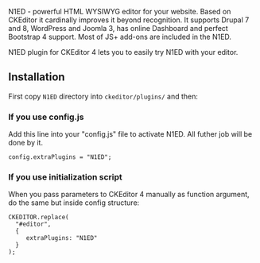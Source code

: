 N1ED - powerful HTML WYSIWYG editor for your website. Based on CKEditor it cardinally improves it beyond recognition.
It supports Drupal 7 and 8, WordPress and Joomla 3, has online Dashboard and perfect Bootstrap 4 support.
Most of JS+ add-ons are included in the N1ED.

N1ED plugin for CKEditor 4 lets you to easily try N1ED with your editor.

## Installation

First copy ```N1ED``` directory into ```ckeditor/plugins/``` and then:

### If you use config.js
Add this line into your "config.js" file to activate N1ED. All futher job will be done by it.
```
config.extraPlugins = "N1ED";
```

### If you use initialization script
When you pass parameters to CKEditor 4 manually as function argument, do the same but inside config structure:
```
CKEDITOR.replace(
  "#editor",
  {
     extraPlugins: "N1ED"
  }
);
```
